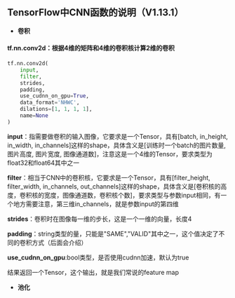 ## TensorFlow中CNN函数的说明（V1.13.1）

* **卷积**

#### tf.nn.conv2d：根据4维的矩阵和4维的卷积核计算2维的卷积

```python
tf.nn.conv2d(
    input,
    filter,
    strides,
    padding,
    use_cudnn_on_gpu=True,
    data_format='NHWC',
    dilations=[1, 1, 1, 1],
    name=None
)
```


**input**：指需要做卷积的输入图像，它要求是一个Tensor，具有[batch, in_height, in_width, in_channels]这样的shape，具体含义是[训练时一个batch的图片数量, 图片高度, 图片宽度, 图像通道数]，注意这是一个4维的Tensor，要求类型为float32和float64其中之一

**filter**：相当于CNN中的卷积核，它要求是一个Tensor，具有[filter_height, filter_width, in_channels, out_channels]这样的shape，具体含义是[卷积核的高度，卷积核的宽度，图像通道数，卷积核个数]，要求类型与参数input相同，有一个地方需要注意，第三维in_channels，就是参数input的第四维

**strides**：卷积时在图像每一维的步长，这是一个一维的向量，长度4

**padding**：string类型的量，只能是"SAME","VALID"其中之一，这个值决定了不同的卷积方式（后面会介绍）

**use_cudnn_on_gpu**:bool类型，是否使用cudnn加速，默认为true

结果返回一个Tensor，这个输出，就是我们常说的feature map


* **池化**
